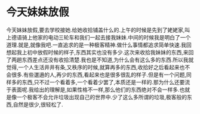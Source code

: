 # 今天妹妹放假

今天妹妹放假,要去学校接她.给她收拾铺盖什么的.上午的时候是先到了姥姥家,叫上德语骑上他家的电动三轮车和我们一起去接我妹妹.中间的时候我是明白了一个道理.就是,就像我吧.一直追求的是一种极客精神.做什么事情都追求简单快速.我回想起我上初中放假时候的样子,东西其实也没有多少.这次来收拾我妹妹的东西,来回了两趟东西差点还没有收拾清楚.我也是不知道,为什么会有这么多的东西.所以我就觉得,一个人生活井井有条,又秩序的时候,就算再多的东西,收拾好之后看起来也不会很多.有些邋遢的人,再少的东西,看起来也是很多很乱的样子.但是有一个问题,同样多的东西,只不过一个看着多,一个看着少罢了,本质还是一样的.那为什么还要流于表面呢.我给出的理解是,如果性格不一样,那么他们的东西绝对不会一样多.也就是像一个极客不会允许垃圾出现自己的世界中.少了这么多所谓的垃圾,极客般的东西,自然是很少,很轻松了.
